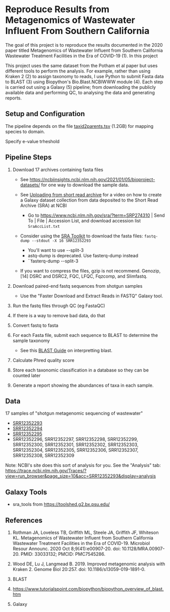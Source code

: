 # Reproduce Results from Metagenomics of Wastewater Influent From Southern California

The goal of this project is to reproduce the results documented in the 2020 paper titled Metagenomics of Wastewater Influent from Southern California Wastewater Treatment Facilities in the Era of COVID-19 (1). In this project 

This project uses the same dataset from the Potham et al paper but uses different tools to perform the analysis. For example, rather than using  Kraken 2 (2) to assign taxonomy to reads, I use Python to submit Fasta data to BLAST (3) using Biopython's Bio.Blast.NCBIWWW module (4). Each step is carried out using a Galaxy (5) pipeline; from downloading the publicly available data and performing QC, to analysing the data and generating reports. 

## Setup and Configuration

The pipeline depends on the file [taxid2parents.tsv](https://www.genome.jp/tools-bin/taxsummary?d=taxid2parents.tsv) (1.2GB) for mapping species to domain. 

Specify e-value trheshold 

## Pipeline Steps

1. Download 17 archives containing fasta files

	- See https://ncbiinsights.ncbi.nlm.nih.gov/2021/01/05/bioproject-datasets/ for one way to download the sample data. 

	- See [Uploading from short read archive](https://galaxyproject.org/tutorials/collections/#uploading-from-short-read-archive) for a video on how to create a Galaxy dataset collection from data deposited to the Short Read Archive (SRA) at NCBI
		- Go to https://www.ncbi.nlm.nih.gov/sra/?term=SRP274310 | Send To | File | Accession List, and download accession list ``SraAccList.txt``

	- Consider using the [SRA Toolkit](https://github.com/ncbi/sra-tools/wiki/02.-Installing-SRA-Toolkit) to download the fasta files: ``fastq-dump --stdout -X 16 SRR12352293``	
		- You'll want to use --split-3
		- astq-dump is  deprecated. Use fasterq-dump instead
		- ``fasterq-dump --split-3


	- If you want to compress the files, gzip is not recommend. Genozip,[14] DSRC and DSRC2, FQC, LFQC, Fqzcomp, and Slimfastq. 
	
	
2. Download paired-end fastq sequences from shotgun samples
	- Use the "Faster Download and Extract Reads in FASTQ" Galaxy tool.
3. Run the fastq files through QC (eg FastaQC)
4. If there is a way to remove bad data, do that
4. Convert fastq to fasta
2. For each Fasta file, submit each sequence to BLAST to determine the sample taxonomy
	- See this [BLAST Guide](https://guides.nnlm.gov/tutorial/ncbi-blast-finding-and-comparing-sequences/single-page) on interpretting blast. 
2. Calculate Phred quality score
3. Store each taxonomic classification in a database so they can be counted later 
4. Generate a report showing the abundances of taxa in each sample. 

## Data

17 samples of "shotgun metagenomic sequencing of wastewater"
* [SRR12352293](https://trace.ncbi.nlm.nih.gov/Traces/?view=run_browser&acc=SRR12352293&display=download)
* [SRR12352294](https://trace.ncbi.nlm.nih.gov/Traces/?view=run_browser&acc=SRR12352294&display=download)
* [SRR12352295](https://trace.ncbi.nlm.nih.gov/Traces/?view=run_browser&acc=SRR12352295&display=download)
* SRR12352296, 
SRR12352297, 
SRR12352298, 
SRR12352299, 
SRR12352300, 
SRR12352301, 
SRR12352302, 
SRR12352303, 
SRR12352304, 
SRR12352305, 
SRR12352306, 
SRR12352307, 
SRR12352308, 
SRR12352309

Note: NCBI's site does this sort of analysis for you. See the "Analysis" tab: https://trace.ncbi.nlm.nih.gov/Traces/?view=run_browser&page_size=10&acc=SRR12352293&display=analysis
					

## Galaxy Tools

* sra_tools from  https://toolshed.g2.bx.psu.edu/ 

## References

1. Rothman JA, Loveless TB, Griffith ML, Steele JA, Griffith JF, Whiteson KL. Metagenomics of Wastewater Influent from Southern California Wastewater Treatment Facilities in the Era of COVID-19. Microbiol Resour Announc. 2020 Oct 8;9(41):e00907-20. doi: 10.1128/MRA.00907-20. PMID: 33033132; PMCID: PMC7545286.

2. Wood DE, Lu J, Langmead B. 2019. Improved metagenomic analysis with Kraken 2. Genome Biol 20:257. doi: 10.1186/s13059-019-1891-0.

3. BLAST

4. https://www.tutorialspoint.com/biopython/biopython_overview_of_blast.htm

5. Galaxy 